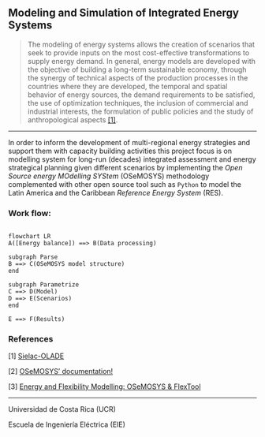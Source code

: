 ## Modeling and Simulation of Integrated Energy Systems


> The modeling of energy systems allows the creation of scenarios that seek to provide inputs on the most cost-effective transformations to supply energy demand. In general, energy models are developed with the objective of building a long-term sustainable economy, through the synergy of technical aspects of the production processes in the countries where they are developed, the temporal and spatial behavior of energy sources, the demand requirements to be satisfied, the use of optimization techniques, the inclusion of commercial and industrial interests, the formulation of public policies and the study of anthropological aspects [[1]](https://www.open.edu/openlearncreate/course/view.php?id=6817).


---


In order to inform the development of multi-regional energy strategies and support them with capacity building activities this project focus is on modelling system for long-run (decades) integrated assessment and energy strategical planning given different scenarios by implementing the *Open Source energy MOdelling SYStem* (OSeMOSYS) methodology complemented with other open source tool such as `Python` to model the Latin America and the Caribbean *Reference Energy System* (RES).


### Work flow:

```mermaid

flowchart LR
A([Energy balance]) ==> B(Data processing)

subgraph Parse
B ==> C(OSeMOSYS model structure)
end

subgraph Parametrize
C ==> D(Model)
D ==> E(Scenarios)
end

E ==> F(Results)
```


### References 

[1] [Sielac-OLADE](https://sielac.olade.org/)

[2] [OSeMOSYS’ documentation!](https://osemosys.readthedocs.io/en/latest/index.html)

[3] [Energy and Flexibility Modelling: OSeMOSYS & FlexTool](https://www.open.edu/openlearncreate/course/view.php?id=6817)


---

Universidad de Costa Rica  (UCR)

Escuela de Ingeniería Eléctrica (EIE)
